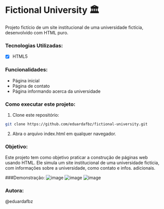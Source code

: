 # Fictional University 🏛️

Projeto fictício de um site institucional de uma universidade fictícia, desenvolvido com HTML puro.

### Tecnologias Utilizadas:
- [x] HTML5

### Funcionalidades: 
- Página inicial
- Página de contato
- Página informando acerca da universidade

### Como executar este projeto:
1. Clone este repositório:
```bash
git clone https://github.com/eduardafbz/fictional-university.git
```
2. Abra o arquivo index.html em qualquer navegador.

### Objetivo: 
Este projeto tem como objetivo praticar a construção de páginas web usando HTML. Ele simula um site institucional de uma universidade fictícia, com informações sobre a universidade, como contato e infos. adicionais.

###Demonstração:
![image](https://github.com/user-attachments/assets/255b0535-55fc-4ae6-bf04-9716686e31e0)   ![image](https://github.com/user-attachments/assets/a08704a3-c8cb-4dad-9838-9a4fbef5a07a)   ![image](https://github.com/user-attachments/assets/744410d8-453a-4190-b5b1-dc40230e4cf9)

### Autora: 
@eduardafbz

